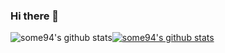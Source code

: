 ### Hi there 👋

![some94's github stats](https://github-readme-stats.vercel.app/api?username=some94&show_icons=true)[![some94's github stats](https://github-readme-stats.vercel.app/api/top-langs/?username=some94&show_icons=true&hide_border=true&title_color=004386&icon_color=004386&layout=compact)](https://github.com/some94)

<!--
**some94/some94** is a ✨ _special_ ✨ repository because its `README.md` (this file) appears on your GitHub profile.

Here are some ideas to get you started:

- 🔭 I’m currently working on ...
- 🌱 I’m currently learning ...
- 👯 I’m looking to collaborate on ...
- 🤔 I’m looking for help with ...
- 💬 Ask me about ...
- 📫 How to reach me: ...
- 😄 Pronouns: ...
- ⚡ Fun fact: ...
-->
